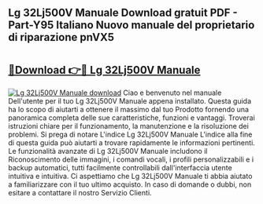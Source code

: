 ## Lg 32Lj500V Manuale Download gratuit PDF - Part-Y95 Italiano Nuovo manuale del proprietario di riparazione pnVX5

# <h2><a href="http://dfdnwn.blite.top/?on=Lg+32Lj500V+Manuale">🔗Download 👉🔴 Lg 32Lj500V Manuale</a></h2>

[![Lg 32Lj500V Manuale download](https://i.imgur.com/lujVjoI.png)](http://dfdnwn.blite.top/?on=Lg+32Lj500V+Manuale)
Ciao e benvenuto nel manuale Dell'utente per il tuo Lg 32Lj500V Manuale appena installato. Questa guida ha lo scopo di aiutarti a ottenere il massimo dal tuo Prodotto fornendo una panoramica completa delle sue caratteristiche, funzioni e vantaggi. Troverai istruzioni chiare per il funzionamento, la manutenzione e la risoluzione dei problemi. Si prega di notare L'indice Lg 32Lj500V Manuale L'indice alla fine di questa guida può aiutarti a trovare rapidamente le informazioni pertinenti. Le funzionalità avanzate di Lg 32Lj500V Manuale includono il Riconoscimento delle immagini, i comandi vocali, i profili personalizzabili e i backup automatici, tutti facilmente controllabili dall'interfaccia utente intuitiva e intuitiva. Ci aspettiamo che Lg 32Lj500V Manuale ti abbia aiutato a familiarizzare con il tuo ultimo acquisto. In caso di domande o dubbi, non esitare a contattare il nostro Servizio Clienti.
